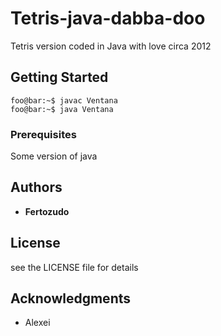 # Tetris-java-dabba-doo

Tetris version coded in Java with love circa 2012

## Getting Started

```console
foo@bar:~$ javac Ventana
foo@bar:~$ java Ventana
```

### Prerequisites

Some version of java


## Authors

* **Fertozudo** 

## License
see the LICENSE file for details

## Acknowledgments

* Alexei
